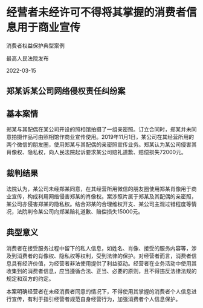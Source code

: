 # 经营者未经许可不得将其掌握的消费者信息用于商业宣传

消费者权益保护典型案例

最高人民法院发布

2022-03-15



## 郑某诉某公司网络侵权责任纠纷案

## 基本案情

郑某与其配偶在某公司开设的照相馆拍摄了一组亲密照。订立合同时，郑某并未同意拍摄作品可由照相馆作商业宣传使用。2019年11月1日，某公司在其经营所用的两个微信的朋友圈，使用郑某与其配偶的亲密照宣传业务。郑某认为某公司侵害其肖像权、隐私权，向人民法院起诉要求某公司赔礼道歉、赔偿损失72000元。

## 裁判结果

法院认为，某公司未经郑某同意，在其经营所用微信的朋友圈使用郑某肖像用于商业宣传，构成利用网络侵害郑某的肖像权。案涉照片属于郑某及其配偶的亲密照，某公司亦侵害郑某的隐私权。结合郑某的合理维权开支、某公司主观过错程度等情况，法院判令某公司向郑某赔礼道歉、赔偿损失15000元。

## 典型意义

消费者在接受服务过程中留下的私人信息，如姓名、肖像、接受的服务内容等，涉及到消费者的肖像权、隐私权等权利，受到法律的保护。对经营者而言，消费者信息具有经济价值，为经营者非法使用提供了利益驱动。经营者在业务活动中使用其收集到的消费者信息，应当遵循合法、正当、必要的原则，且不得违反法律法规的规定和双方的约定。

本案明确经营者在未经消费者同意的情况下，不得使用其掌握的消费者个人信息进行宣传，有利于指引经营者规范自身经营行为，加强消费者个人信息保护。